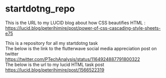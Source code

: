 # startdotng_repo


This is the URL to my LUCID blog about how CSS beautifies HTML :
https://lucid.blog/peterihimire/post/power-of-css-cascading-style-sheets-e75

This is a repository for all my startdotng task   
The below is the link to the flutterwave social media  appreciation post on twitter   
https://twitter.com/PTechAnalysis/status/1164924887791800322   
The below is the url to my lucid HTML task post   
https://lucid.blog/peterihimire/post/1566522319   

